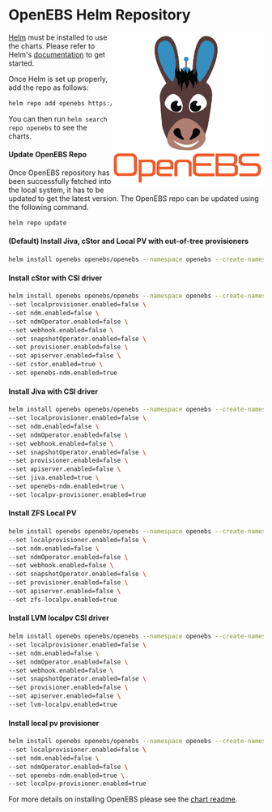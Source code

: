 # OpenEBS Helm Repository

<img width="300" align="right" alt="OpenEBS Logo" src="https://raw.githubusercontent.com/cncf/artwork/master/projects/openebs/stacked/color/openebs-stacked-color.png" xmlns="http://www.w3.org/1999/html">

[Helm](https://helm.sh) must be installed to use the charts.
Please refer to Helm's [documentation](https://helm.sh/docs/) to get started.

Once Helm is set up properly, add the repo as follows:

```bash
helm repo add openebs https://openebs.github.io/charts
```

You can then run `helm search repo openebs` to see the charts.

#### Update OpenEBS Repo

Once OpenEBS repository has been successfully fetched into the local system, it has to be updated to get the latest version. The OpenEBS repo can be updated using the following command.

```bash
helm repo update
```

#### (Default) Install Jiva, cStor and Local PV with out-of-tree provisioners
```bash
helm install openebs openebs/openebs --namespace openebs --create-namespace
```

#### Install cStor with CSI driver
```bash
helm install openebs openebs/openebs --namespace openebs --create-namespace \
--set localprovisioner.enabled=false \
--set ndm.enabled=false \
--set ndmOperator.enabled=false \
--set webhook.enabled=false \
--set snapshotOperator.enabled=false \
--set provisioner.enabled=false \
--set apiserver.enabled=false \
--set cstor.enabled=true \
--set openebs-ndm.enabled=true
```

#### Install Jiva with CSI driver
```bash
helm install openebs openebs/openebs --namespace openebs --create-namespace \
--set localprovisioner.enabled=false \
--set ndm.enabled=false \
--set ndmOperator.enabled=false \
--set webhook.enabled=false \
--set snapshotOperator.enabled=false \
--set provisioner.enabled=false \
--set apiserver.enabled=false \
--set jiva.enabled=true \
--set openebs-ndm.enabled=true \
--set localpv-provisioner.enabled=true
```

#### Install ZFS Local PV
```bash
helm install openebs openebs/openebs --namespace openebs --create-namespace \
--set localprovisioner.enabled=false \
--set ndm.enabled=false \
--set ndmOperator.enabled=false \
--set webhook.enabled=false \
--set snapshotOperator.enabled=false \
--set provisioner.enabled=false \
--set apiserver.enabled=false \
--set zfs-localpv.enabled=true
```

#### Install LVM localpv CSI driver
```bash
helm install openebs openebs/openebs --namespace openebs --create-namespace \
--set localprovisioner.enabled=false \
--set ndm.enabled=false \
--set ndmOperator.enabled=false \
--set webhook.enabled=false \
--set snapshotOperator.enabled=false \
--set provisioner.enabled=false \
--set apiserver.enabled=false \
--set lvm-localpv.enabled=true
```

#### Install local pv provisioner
```bash
helm install openebs openebs/openebs --namespace openebs --create-namespace \
--set localprovisioner.enabled=false \
--set ndm.enabled=false \
--set ndmOperator.enabled=false \
--set openebs-ndm.enabled=true \
--set localpv-provisioner.enabled=true
```

For more details on installing OpenEBS please see the [chart readme](https://github.com/openebs/charts/blob/master/charts/openebs/README.md).
